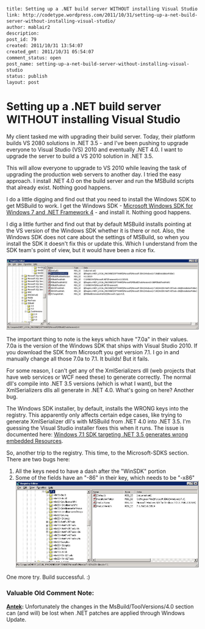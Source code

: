```
title: Setting up a .NET build server WITHOUT installing Visual Studio
link: http://codetype.wordpress.com/2011/10/31/setting-up-a-net-build-server-without-installing-visual-studio/
author: mablair2
description:
post_id: 79
created: 2011/10/31 13:54:07
created_gmt: 2011/10/31 05:54:07
comment_status: open
post_name: setting-up-a-net-build-server-without-installing-visual-studio
status: publish
layout: post
```

# Setting up a .NET build server WITHOUT installing Visual Studio

My client tasked me with upgrading their build server. Today, their platform builds VS 2080 solutions in .NET 3.5 - and I've been pushing to upgrade everyone to Visual Studio (VS) 2010 and eventually .NET 4.0. I want to upgrade the server to build a VS 2010 solution in .NET 3.5.

This will allow everyone to upgrade to VS 2010 while leaving the task of upgrading the production web servers to another day. I tried the easy approach. I install .NET 4.0 on the build server and run the MSBuild scripts that already exist. Nothing good happens.

I do a little digging and find out that you need to install the Windows SDK to get MSBuild to work. I get the Windows SDK - [Microsoft Windows SDK for Windows 7 and .NET Framework 4](http://www.microsoft.com/download/en/details.aspx?id=8279) \- and install it. Nothing good happens.

I dig a little further and find out that by default MSBuild installs pointing at the VS version of the Windows SDK whether it is there or not. Also, the Windows SDK does not care about the settings of MSBuild, so when you install the SDK it doesn't fix this or update this. Which I understand from the SDK team's point of view, but it would have been a nice fix.

![Registry View of the MSBuild Settings for .NET 4.0](/images/posts/registry-msbuild.jpg)

The important thing to note is the keys which have "7.0a" in their values. 7.0a is the version of the Windows SDK that ships with Visual Studio 2010. If you download the SDK from Microsoft you get version 7.1. I go in and manually change all those 7.0a to 7.1. It builds! But it fails.

For some reason, I can't get any of the XmlSerializers dll (web projects that have web services or WCF need these) to generate correctly. The normal dll's compile into .NET 3.5 versions (which is what I want), but the XmlSerializers dlls all generate in .NET 4.0. What's going on here? Another bug.

The Windows SDK installer, by default, installs the WRONG keys into the registry. This apparently only affects certain edge cases, like trying to generate XmlSerializer dll's with MSBuild from .NET 4.0 into .NET 3.5. I'm guessing the Visual Studio installer fixes this when it runs. The issue is documented here: [Windows 7.1 SDK targeting .NET 3.5 generates wrong embedded Resources](http://connect.microsoft.com/VisualStudio/feedback/details/594338/tfs-2010-build-agent-and-windows-7-1-sdk-targeting-net-3-5-generates-wrong-embedded-resources).

So, another trip to the registry. This time, to the Microsoft-SDKS section. There are two bugs here:

1)  All the keys need to have a dash after the "WinSDK" portion
2)  Some of the fields have an "-86" in their key, which needs to be "-x86"
![A view of the registry for the Windows SDK](/images/posts/registry-windows-sdk.jpg)

One more try. Build successful. :)

### Valuable Old Comment Note:

**[Antek](#109 "2013-10-10 04:00:32"):** Unfortunately the changes in the MsBuild/ToolVersions/4.0 section can (and will) be lost when .NET patches are applied through Windows Update.

